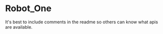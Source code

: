 # Robot_One

It's best to include comments in the readme so others can know what apis are available.
